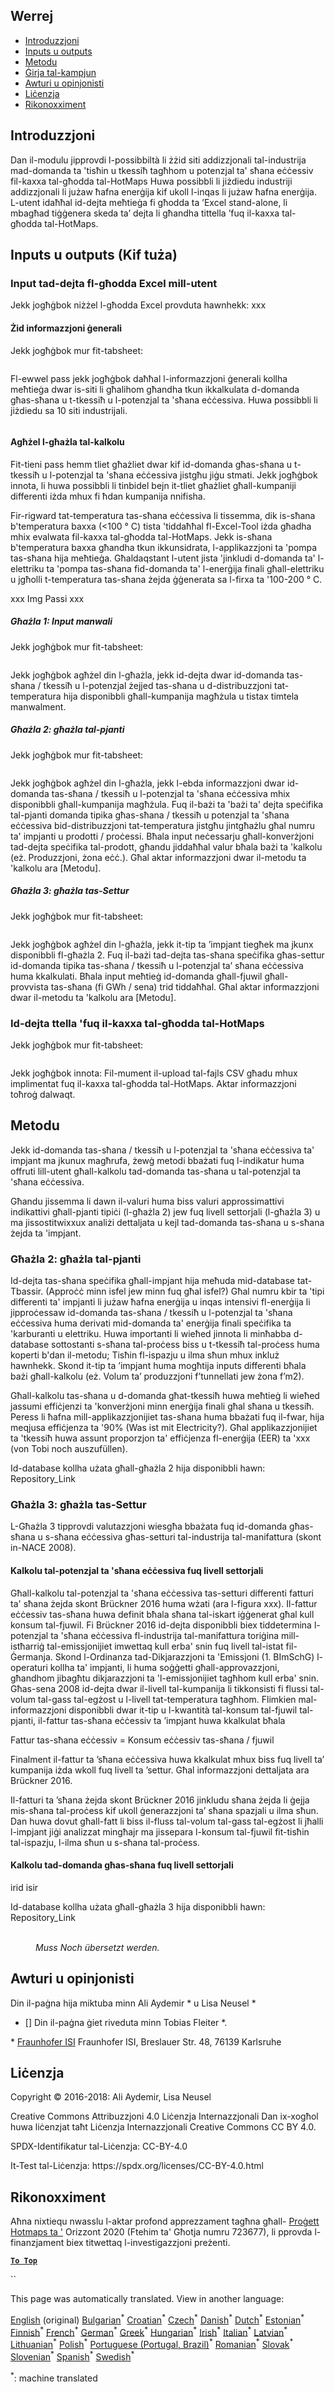 <h2> Werrej </h2><ul><li> <a href="#introduction">Introduzzjoni</a> </li><li> <a href="#inputs-and-outputs">Inputs u outputs</a> </li><li> <a href="#method">Metodu</a> </li><li> <a href="#sample-run">Ġirja tal-kampjun</a> </li><li> <a href="#authors-and-reviewers">Awturi u opinjonisti</a> </li><li> <a href="#license">Liċenzja</a> </li><li> <a href="#acknowledgement">Rikonoxximent</a> </li></ul><h2> Introduzzjoni </h2><p> Dan il-modulu jipprovdi l-possibbiltà li żżid siti addizzjonali tal-industrija mad-domanda ta &#39;tisħin u tkessiħ tagħhom u potenzjal ta&#39; sħana eċċessiv fil-kaxxa tal-għodda tal-HotMaps Huwa possibbli li jiżdiedu industriji addizzjonali li jużaw ħafna enerġija kif ukoll l-inqas li jużaw ħafna enerġija. L-utent idaħħal id-dejta meħtieġa fi għodda ta ’Excel stand-alone, li mbagħad tiġġenera skeda ta’ dejta li għandha tittella ’fuq il-kaxxa tal-għodda tal-HotMaps. </p><h2> Inputs u outputs (Kif tuża) </h2><h3> Input tad-dejta fl-għodda Excel mill-utent </h3><p> Jekk jogħġbok niżżel l-għodda Excel provduta hawnhekk: xxx </p><h4> Żid informazzjoni ġenerali </h4><p> Jekk jogħġbok mur fit-tabsheet: <figure><img alt="" src="https://github.com/HotMaps/hotmaps_wiki/blob/master/Images/cm_add_industry_plant/General_information.PNG"/></figure></p><p> Fl-ewwel pass jekk jogħġbok daħħal l-informazzjoni ġenerali kollha meħtieġa dwar is-siti li għalihom għandha tkun ikkalkulata d-domanda għas-sħana u t-tkessiħ u l-potenzjal ta &#39;sħana eċċessiva. Huwa possibbli li jiżdiedu sa 10 siti industrijali. </p><figure><img alt="" src="https://github.com/HotMaps/hotmaps_wiki/blob/master/Images/cm_add_industry_plant/General_information_Box.PNG"/></figure><h4> Agħżel l-għażla tal-kalkolu </h4><p> Fit-tieni pass hemm tliet għażliet dwar kif id-domanda għas-sħana u t-tkessiħ u l-potenzjal ta &#39;sħana eċċessiva jistgħu jiġu stmati. Jekk jogħġbok innota, li huwa possibbli li tinbidel bejn it-tliet għażliet għall-kumpaniji differenti iżda mhux fi ħdan kumpanija nnifisha. </p><p> Fir-rigward tat-temperatura tas-sħana eċċessiva li tissemma, dik is-sħana b&#39;temperatura baxxa (&lt;100 ° C) tista &#39;tiddaħħal fl-Excel-Tool iżda għadha mhix evalwata fil-kaxxa tal-għodda tal-HotMaps. Jekk is-sħana b&#39;temperatura baxxa għandha tkun ikkunsidrata, l-applikazzjoni ta &#39;pompa tas-sħana hija meħtieġa. Għaldaqstant l-utent jista &#39;jinkludi d-domanda ta&#39; l-elettriku ta &#39;pompa tas-sħana fid-domanda ta&#39; l-enerġija finali għall-elettriku u jgħolli t-temperatura tas-sħana żejda ġġenerata sa l-firxa ta &#39;100-200 ° C. </p><p> xxx Img Passi xxx </p><h5> Għażla 1: Input manwali </h5><p> Jekk jogħġbok mur fit-tabsheet: <figure><img alt="" src="https://github.com/HotMaps/hotmaps_wiki/blob/master/Images/cm_add_industry_plant/Option1.PNG"/></figure></p><p> Jekk jogħġbok agħżel din l-għażla, jekk id-dejta dwar id-domanda tas-sħana / tkessiħ u l-potenzjal żejjed tas-sħana u d-distribuzzjoni tat-temperatura hija disponibbli għall-kumpanija magħżula u tistax timtela manwalment. </p><h5> Għażla 2: għażla tal-pjanti </h5><p> Jekk jogħġbok mur fit-tabsheet: <figure><img alt="" src="https://github.com/HotMaps/hotmaps_wiki/blob/master/Images/cm_add_industry_plant/Option2.PNG"/></figure></p><p> Jekk jogħġbok agħżel din l-għażla, jekk l-ebda informazzjoni dwar id-domanda tas-sħana / tkessiħ u l-potenzjal ta &#39;sħana eċċessiva mhix disponibbli għall-kumpanija magħżula. Fuq il-bażi ta &#39;bażi ta&#39; dejta speċifika tal-pjanti domanda tipika għas-sħana / tkessiħ u potenzjal ta &#39;sħana eċċessiva bid-distribuzzjoni tat-temperatura jistgħu jintgħażlu għal numru ta&#39; impjanti u prodotti / proċessi. Bħala input neċessarju għall-konverżjoni tad-dejta speċifika tal-prodott, għandu jiddaħħal valur bħala bażi ta &#39;kalkolu (eż. Produzzjoni, żona eċċ.). Għal aktar informazzjoni dwar il-metodu ta &#39;kalkolu ara [Metodu]. </p><h5> Għażla 3: għażla tas-Settur </h5><p> Jekk jogħġbok mur fit-tabsheet: <figure><img alt="" src="https://github.com/HotMaps/hotmaps_wiki/blob/master/Images/cm_add_industry_plant/Option3.PNG"/></figure></p><p> Jekk jogħġbok agħżel din l-għażla, jekk it-tip ta ’impjant tiegħek ma jkunx disponibbli fl-għażla 2. Fuq il-bażi tad-dejta tas-sħana speċifika għas-settur id-domanda tipika tas-sħana / tkessiħ u l-potenzjal ta’ sħana eċċessiva huma kkalkulati. Bħala input meħtieġ id-domanda għall-fjuwil għall-provvista tas-sħana (fi GWh / sena) trid tiddaħħal. Għal aktar informazzjoni dwar il-metodu ta &#39;kalkolu ara [Metodu]. </p><h3> Id-dejta ttella &#39;fuq il-kaxxa tal-għodda tal-HotMaps </h3><p> Jekk jogħġbok mur fit-tabsheet: <figure><img alt="" src="https://github.com/HotMaps/hotmaps_wiki/blob/master/Images/cm_add_industry_plant/Data_Import.PNG"/></figure></p><p> Jekk jogħġbok innota: Fil-mument il-upload tal-fajls CSV għadu mhux implimentat fuq il-kaxxa tal-għodda tal-HotMaps. Aktar informazzjoni toħroġ dalwaqt. </p><h2> Metodu </h2><p> Jekk id-domanda tas-sħana / tkessiħ u l-potenzjal ta &#39;sħana eċċessiva ta&#39; impjant ma jkunux magħrufa, żewġ metodi bbażati fuq l-indikatur huma offruti lill-utent għall-kalkolu tad-domanda tas-sħana u tal-potenzjal ta &#39;sħana eċċessiva. </p><p> Għandu jissemma li dawn il-valuri huma biss valuri approssimattivi indikattivi għall-pjanti tipiċi (l-għażla 2) jew fuq livell settorjali (l-għażla 3) u ma jissostitwixxux analiżi dettaljata u kejl tad-domanda tas-sħana u s-sħana żejda ta &#39;impjant. </p><h3> Għażla 2: għażla tal-pjanti </h3><p> Id-dejta tas-sħana speċifika għall-impjant hija meħuda mid-database tat-Tbassir. (Approċċ minn isfel jew minn fuq għal isfel?) Għal numru kbir ta &#39;tipi differenti ta&#39; impjanti li jużaw ħafna enerġija u inqas intensivi fl-enerġija li jipproċessaw id-domanda tas-sħana / tkessiħ u l-potenzjal ta &#39;sħana eċċessiva huma derivati mid-domanda ta&#39; enerġija finali speċifika ta &#39;karburanti u elettriku. Huwa importanti li wieħed jinnota li minħabba d-database sottostanti s-sħana tal-proċess biss u t-tkessiħ tal-proċess huma koperti b&#39;dan il-metodu; Tisħin fl-ispazju u ilma sħun mhux inkluż hawnhekk. Skond it-tip ta ’impjant huma mogħtija inputs differenti bħala bażi għall-kalkolu (eż. Volum ta’ produzzjoni f’tunnellati jew żona f’m2). </p><p> Għall-kalkolu tas-sħana u d-domanda għat-tkessiħ huwa meħtieġ li wieħed jassumi effiċjenzi ta &#39;konverżjoni minn enerġija finali għal sħana u tkessiħ. Peress li ħafna mill-applikazzjonijiet tas-sħana huma bbażati fuq il-fwar, hija meqjusa effiċjenza ta &#39;90% (Was ist mit Electricity?). Għal applikazzjonijiet ta &#39;tkessiħ huwa assunt proporzjon ta&#39; effiċjenza fl-enerġija (EER) ta &#39;xxx (von Tobi noch auszufüllen). </p><p> Id-database kollha użata għall-għażla 2 hija disponibbli hawn: Repository_Link </p><h3> Għażla 3: għażla tas-Settur </h3><p> L-Għażla 3 tipprovdi valutazzjoni wiesgħa bbażata fuq id-domanda għas-sħana u s-sħana eċċessiva għas-setturi tal-industrija tal-manifattura (skont in-NACE 2008). </p><h4> Kalkolu tal-potenzjal ta &#39;sħana eċċessiva fuq livell settorjali </h4><p> Għall-kalkolu tal-potenzjal ta &#39;sħana eċċessiva tas-setturi differenti fatturi ta&#39; sħana żejda skont Brückner 2016 huma wżati (ara l-figura xxx). Il-fattur eċċessiv tas-sħana huwa definit bħala sħana tal-iskart iġġenerat għal kull konsum tal-fjuwil. Fi Brückner 2016 id-dejta disponibbli biex tiddetermina l-potenzjal ta &#39;sħana eċċessiva fl-industrija tal-manifattura toriġina mill-istħarriġ tal-emissjonijiet imwettaq kull erba&#39; snin fuq livell tal-istat fil-Ġermanja. Skond l-Ordinanza tad-Dikjarazzjoni ta &#39;Emissjoni (1. BImSchG) l-operaturi kollha ta&#39; impjanti, li huma soġġetti għall-approvazzjoni, għandhom jibagħtu dikjarazzjoni ta &#39;l-emissjonijiet tagħhom kull erba&#39; snin. Għas-sena 2008 id-dejta dwar il-livell tal-kumpanija li tikkonsisti fi flussi tal-volum tal-gass tal-egżost u l-livell tat-temperatura tagħhom. Flimkien mal-informazzjoni disponibbli dwar it-tip u l-kwantità tal-konsum tal-fjuwil tal-pjanti, il-fattur tas-sħana eċċessiv ta ’impjant huwa kkalkulat bħala </p><p> Fattur tas-sħana eċċessiv = Konsum eċċessiv tas-sħana / fjuwil </p><p> Finalment il-fattur ta ’sħana eċċessiva huwa kkalkulat mhux biss fuq livell ta’ kumpanija iżda wkoll fuq livell ta ’settur. Għal informazzjoni dettaljata ara Brückner 2016. </p><p> Il-fatturi ta ’sħana żejda skont Brückner 2016 jinkludu sħana żejda li ġejja mis-sħana tal-proċess kif ukoll ġenerazzjoni ta’ sħana spazjali u ilma sħun. Dan huwa dovut għall-fatt li biss il-fluss tal-volum tal-gass tal-egżost li jħalli l-impjant jiġi analizzat mingħajr ma jissepara l-konsum tal-fjuwil fit-tisħin tal-ispazju, l-ilma sħun u s-sħana tal-proċess. </p><h4> Kalkolu tad-domanda għas-sħana fuq livell settorjali </h4><p> irid isir </p><p> Id-database kollha użata għall-għażla 3 hija disponibbli hawn: Repository_Link </p><figure><img alt="" src="https://github.com/HotMaps/hotmaps_wiki/blob/master/Images/cm_add_industry_plant/Factors.PNG"/><figcaption> <i><br/> Muss Noch übersetzt werden.</i> </figcaption></figure><h2> Awturi u opinjonisti </h2><p> Din il-paġna hija miktuba minn Ali Aydemir * u Lisa Neusel * </p><ul><li> [] Din il-paġna ġiet riveduta minn Tobias Fleiter *. </li></ul><p> * <a href="https://isi.fraunhofer.de/">Fraunhofer ISI</a> Fraunhofer ISI, Breslauer Str. 48, 76139 Karlsruhe </p><h2> Liċenzja </h2><p> Copyright © 2016-2018: Ali Aydemir, Lisa Neusel </p><p> Creative Commons Attribuzzjoni 4.0 Liċenzja Internazzjonali Dan ix-xogħol huwa liċenzjat taħt Liċenzja Internazzjonali Creative Commons CC BY 4.0. </p><p> SPDX-Identifikatur tal-Liċenzja: CC-BY-4.0 </p><p> It-Test tal-Liċenzja: https://spdx.org/licenses/CC-BY-4.0.html </p><h2> Rikonoxximent </h2><p> Aħna nixtiequ nwasslu l-aktar profond apprezzament tagħna għall- <a href="https://www.hotmaps-project.eu">Proġett Hotmaps ta &#39;</a> Orizzont 2020 (Ftehim ta&#39; Għotja numru 723677), li pprovda l-finanzjament biex titwettaq l-investigazzjoni preżenti. </p><p><ins> <code><strong><a href="#table-of-contents">To Top</a></strong></code> </ins> </p><p> `` </p>

This page was automatically translated. View in another language:

[English](en-CM-Add-industry-plant) (original) [Bulgarian](bg-CM-Add-industry-plant)<sup>\*</sup> [Croatian](hr-CM-Add-industry-plant)<sup>\*</sup> [Czech](cs-CM-Add-industry-plant)<sup>\*</sup> [Danish](da-CM-Add-industry-plant)<sup>\*</sup> [Dutch](nl-CM-Add-industry-plant)<sup>\*</sup> [Estonian](et-CM-Add-industry-plant)<sup>\*</sup> [Finnish](fi-CM-Add-industry-plant)<sup>\*</sup> [French](fr-CM-Add-industry-plant)<sup>\*</sup> [German](de-CM-Add-industry-plant)<sup>\*</sup> [Greek](el-CM-Add-industry-plant)<sup>\*</sup> [Hungarian](hu-CM-Add-industry-plant)<sup>\*</sup> [Irish](ga-CM-Add-industry-plant)<sup>\*</sup> [Italian](it-CM-Add-industry-plant)<sup>\*</sup> [Latvian](lv-CM-Add-industry-plant)<sup>\*</sup> [Lithuanian](lt-CM-Add-industry-plant)<sup>\*</sup>  [Polish](pl-CM-Add-industry-plant)<sup>\*</sup> [Portuguese (Portugal, Brazil)](pt-CM-Add-industry-plant)<sup>\*</sup> [Romanian](ro-CM-Add-industry-plant)<sup>\*</sup> [Slovak](sk-CM-Add-industry-plant)<sup>\*</sup> [Slovenian](sl-CM-Add-industry-plant)<sup>\*</sup> [Spanish](es-CM-Add-industry-plant)<sup>\*</sup> [Swedish](sv-CM-Add-industry-plant)<sup>\*</sup> 

<sup>\*</sup>: machine translated
